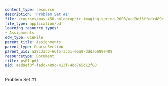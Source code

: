 ```yaml
---
content_type: resource
description: 'Problem Set #1'
file: /courses/mas-450-holographic-imaging-spring-2003/aed9ef3ffadc489c413f4dd765d12f88_ps01.pdf
file_type: application/pdf
learning_resource_types:
- Assignments
ocw_type: OCWFile
parent_title: Assignments
parent_type: CourseSection
parent_uid: a28c3acb-66f5-3c51-e6a9-ddda6689e409
resourcetype: Document
title: ps01.pdf
uid: aed9ef3f-fadc-489c-413f-4dd765d12f88
---
```

Problem Set #1

